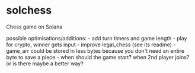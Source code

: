 # solchess
Chess game on Solana

possible optimisations/additions:
    - add turn timers and game length
    - play for crypto, winner gets input
    - improve legal_chess (see its readme)
    - game_arr could be stored in less bytes because you don't need an entire byte to save a piece
    - when should the game start? when 2nd player joins? or is there maybe a better way?
